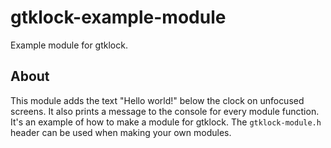 # gtklock-example-module
Example module for gtklock.
## About
This module adds the text "Hello world!" below the clock on unfocused screens.
It also prints a message to the console for every module function.
It's an example of how to make a module for gtklock.
The `gtklock-module.h` header can be used when making your own modules.
